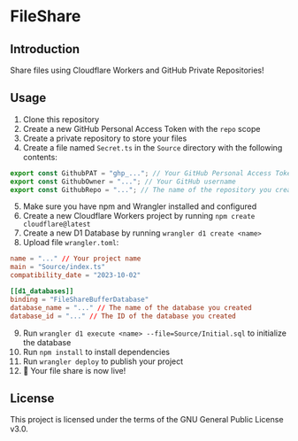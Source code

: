 # FileShare

## Introduction

Share files using Cloudflare Workers and GitHub Private Repositories!

## Usage

1. Clone this repository
2. Create a new GitHub Personal Access Token with the `repo` scope
3. Create a private repository to store your files
4. Create a file named `Secret.ts` in the `Source` directory with the following contents:

```ts
export const GithubPAT = "ghp_..."; // Your GitHub Personal Access Token
export const GithubOwner = "..."; // Your GitHub username
export const GithubRepo = "..."; // The name of the repository you created
```

5. Make sure you have npm and Wrangler installed and configured
6. Create a new Cloudflare Workers project by running `npm create cloudflare@latest`
7. Create a new D1 Database by running `wrangler d1 create <name>`
8. Upload file `wrangler.toml`:

```toml
name = "..." // Your project name
main = "Source/index.ts"
compatibility_date = "2023-10-02"

[[d1_databases]]
binding = "FileShareBufferDatabase"
database_name = "..." // The name of the database you created
database_id = "..." // The ID of the database you created
```

9. Run `wrangler d1 execute <name> --file=Source/Initial.sql` to initialize the database
10. Run `npm install` to install dependencies
11. Run `wrangler deploy` to publish your project
12. :tada: Your file share is now live!

## License

This project is licensed under the terms of the GNU General Public License v3.0.

